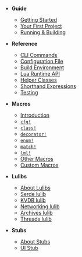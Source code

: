 * **Guide**
  * [Getting Started](guide/getting-started.md)
  * [Your First Project](guide/your-first-project.md)
  * [Running & Building](guide/running-and-building.md)

* **Reference**
  * [CLI Commands](reference/cli-commands.md)
  * [Configuration File](reference/configuration.md)
  * [Build Environment](reference/build-environment.md)
  * [Lua Runtime API](reference/lua-runtime.md)
  * [Helper Classes](reference/helper-classes.md)
  * [Shorthand Expressions](reference/shorthand.md)
  * [Testing](reference/testing.md)

* **Macros**
  * [Introduction](macros/README.md)
  * [`cfg!`](macros/cfg.md)
  * [`class!`](./macros/class.md)
  * [`decorator!`](./macros/decorator.md)
  * [`enum!`](./macros/enum.md)
  * [`match!`](macros/match.md)
  * [`lml!`](macros/lml.md)
  * [Other Macros](macros/other-macros.md)
  * [Custom Macros](macros/custom-macros.md)

* **Lulibs**
  * [About Lulibs](lulib/README.md)
  * [Serde lulib](lulib/serde.md)
  * [KVDB lulib](lulib/kvdb.md)
  * [Networking lulib](lulib/net.md)
  * [Archives lulib](lulib/archives.md)
  * [Threads lulib](lulib/threads.md)

* **Stubs**
  * [About Stubs](stubs/README.md)
  * [UI Stub](stubs/ui.md)

